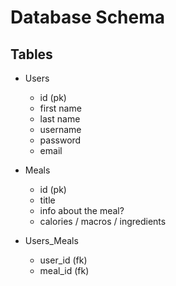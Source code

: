 # Database Schema

## Tables
- Users
    - id (pk)
    - first name
    - last name
    - username
    - password
    - email

- Meals
    - id (pk)
    - title
    - info about the meal?
    - calories / macros / ingredients

- Users_Meals
    - user_id (fk)
    - meal_id (fk)